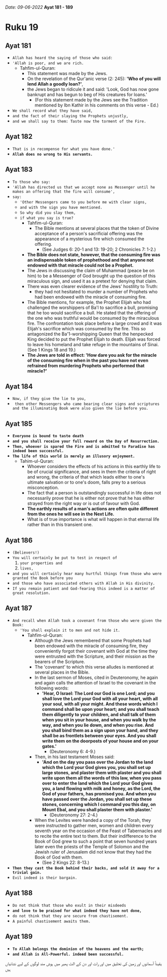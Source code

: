 *Date: 09-06-2022*
**Ayat 181 - 189**
# Ruku 19

## Ayat 181

- `Allah has heard the saying of those who said:` 
- `'Allah is poor, and we are rich.`
  - Tahfim-ul-Quran:
    - This statement was made by the Jews. 
    - On the revelation of the Qur'anic verse (2: 245): **'Who of you will lend Allah a goodly loan?'**, 
    - the Jews began to ridicule it and said: 'Look, God has now gone bankrupt and has begun to beg of His creatures for loans.' 
      - (For this statement made by the Jews see the Tradition mentioned by Ibn Kathir in his comments on this verse - Ed.)
- `We shall record what they have said,`
- `and the fact of their slaying the Prophets unjustly,`
- `and we shall say to them: Taste now the torment of the Fire.`
 

## Ayat 182

- `That is in recompense for what you have done.'`
- **`Allah does no wrong to His servants.`**


## Ayat 183
  - `To those who say:`
- `'Allah has directed us that we accept none as Messenger until he makes an offering that the fire will consume',`
- `say:`
  - `'Other Messengers came to you before me with clear signs,` 
  - `and with the sign you have mentioned.`
  - `So why did you slay them,`
  - `if what you say is true?`
    - Tahfim-ul-Quran:
      - The Bible mentions at several places that the token of Divine acceptance of a person's sacrificial offering was the appearance of a mysterious fire which consumed the offering.
        -  (See Judges 6: 20-1 and 13: 19-20; 2 Chronicles 7: 1-2.) 
     - **The Bible does not state, however, that the consuming fire was an indispensable token of prophethood and that anyone not endowed with that miracle could not be a Prophet.** 
     - The Jews in discussing the claim of Muhammad (peace be on him) to be a Messenger of God brought up the question of this miraculous sign, and used it as a pretext for denying that claim. 
     - There was even clearer evidence of the Jews' hostility to Truth:
       - they had not hesitated to murder a number of Prophets who had been endowed with the miracle of consuming fire. 
     - The Bible mentions, for example, the Prophet Elijah who had challenged the worshippers of Ba'l to sacrifice a bull, promising that he too would sacrifice a bull. He stated that the offering of the one who was truthful would be consumed by the miraculous fire. The confrontation took place before a large crowd and it was Elijah's sacrifice which was consumed by the fire. This so antagonized the Ba'1-worshipping Queen that the henpecked King decided to put the Prophet Elijah to death. Elijah was forced to leave his homeland and take refuge in the mountains of Sinai. (See 1 Kings 18 and 19.) 
     - **The Jews are told in effect: 'How dare you ask for the miracle of the consuming fire when in the past you have not even refrained from murdering Prophets who performed that miracle?'**


## Ayat 184
- `Now, if they give the lie to you,`
- ` then other Messengers who came bearing clear signs and scriptures and the illuminating Book were also given the lie before you.`


## Ayat 185
- **`Everyone is bound to taste death`**
- **`and you shall receive your full reward on the Day of Resurrection.`**
- **`Then, whoever is spared the Fire and is admitted to Paradise has indeed been successful.`**
- **`The life of this world is merely an illusory enjoyment.`**
  - Tahim-ul-Quran:
    - Whoever considers the effects of his actions in this earthly life to be of crucial significance, and sees in them the criteria of right and wrong, the criteria of that which leads either to one's ultimate salvation or to one's doom, falls prey to a serious misconception. 
    - The fact that a person is outstandingly successful in life does not necessarily prove that he is either not prove that he has either strayed from the right way or is out of favour with God. 
    - **The earthly results of a man's actions are often quite different from the ones he will see in the Next Life.** 
    - What is of true importance is what will happen in that eternal life rather than in this transient one.


## Ayat 186
- `(Believers!)`
- `You will certainly be put to test in respect of` 
  1. `your properties and` 
  2. `lives,` 
- `and you will certainly hear many hurtful things from those who were granted the Book before you`
- `and those who have associated others with Allah in His divinity.`
- `If you remain patient and God-fearing this indeed is a matter of great resolution.`


## Ayat 187
- `And recall when Allah took a covenant from those who were given the Book:`
  - `'You shall explain it to men and not hide it.`
    - Tahfim-ul-Quran:
      - Although the Jews remembered that some Prophets had been endowed with the miracle of consuming fire, they conveniently forgot their covenant with God at the time they were entrusted with the Scripture, and their mission as the bearers of the Scripture. 
      - The 'covenant' to which this verse alludes is mentioned at several places in the Bible. 
      - In the last sermon of Moses, cited in Deuteronomy, he again and again calls the attention of Israel to the covenant in the following words: 
        - **'Hear, O Israel: The Lord our God is one Lord; and you shall love the Lord your God with all your heart, with all your soul, with all your might. And these words which I command shall be upon your heart; and you shall teach them diligently to your children, and shall talk of them when you sit in your house, and when you walk by the way, and when you lie down, and when you rise. And you shall bind them as a sign upon your hand, and they shall be as frontlets between your eyes. And you shall write them on the doorposts of your house and on your gates.'** 
          - (Deuteronomy 6: 4-9.)
      - Then, in his last testament Moses said: 
        - **'And on the day you pass over the Jordan to the land which the Lord your God gives you, you shall set up large stones, and plaster them with plaster and you shall write upon them all the words of this law, when you pass over to enter the land which the Lord your God gives you, a land flowing with milk and honey, as the Lord, the God of your fathers, has promised you. And when you have passed over the Jordan, you shall set up these stones, concerning which I command you this day, on Mount Ebal, and you shall plaster them with plaster.'** 
          - (Deuteronomy 27: 2-4.) 
      - When the Levites were handed a copy of the Torah, they were instructed to gather men, women and children every seventh year on the occasion of the Feast of Tabernacles and to recite the entire text to them. But their indifference to the Book of God grew to such a point that seven hundred years later even the priests of the Temple of Solomon and the Jewish ruler of Jerusalem did not know that they had the Book of God with them. 
        - (See 2 Kings 22: 8-13.)
- **`Then they cast the Book behind their backs, and sold it away for a trivial gain.`**
- `Evil indeed is their bargain.`


## Ayat 188
- `Do not think that those who exult in their misdeeds` 
- **`and love to be praised for what indeed they have not done,`**
- `do not think that they are secure from chastisement.`
- `A painful chastisement awaits them.`

## Ayat 189
- **`To Allah belongs the dominion of the heavens and the earth;`**
- **`and Allah is All-Powerful. indeed been successful.`**

یقیناً آسمانوں اور زمین کی تخلیق میں اور رات اور دن کے الٹ پھیر میں ہوش مند لوگوں کے لیے نشانیاں ہیں



